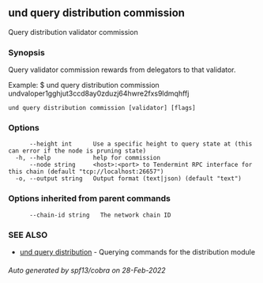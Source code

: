 ## und query distribution commission

Query distribution validator commission

### Synopsis

Query validator commission rewards from delegators to that validator.

Example:
$ und query distribution commission undvaloper1gghjut3ccd8ay0zduzj64hwre2fxs9ldmqhffj

```
und query distribution commission [validator] [flags]
```

### Options

```
      --height int      Use a specific height to query state at (this can error if the node is pruning state)
  -h, --help            help for commission
      --node string     <host>:<port> to Tendermint RPC interface for this chain (default "tcp://localhost:26657")
  -o, --output string   Output format (text|json) (default "text")
```

### Options inherited from parent commands

```
      --chain-id string   The network chain ID
```

### SEE ALSO

* [und query distribution](und_query_distribution.md)	 - Querying commands for the distribution module

###### Auto generated by spf13/cobra on 28-Feb-2022
